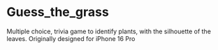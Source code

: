 # Guess_the_grass
Multiple choice, trivia game to identify plants, with the silhouette of the leaves. Originally designed for iPhone 16 Pro
